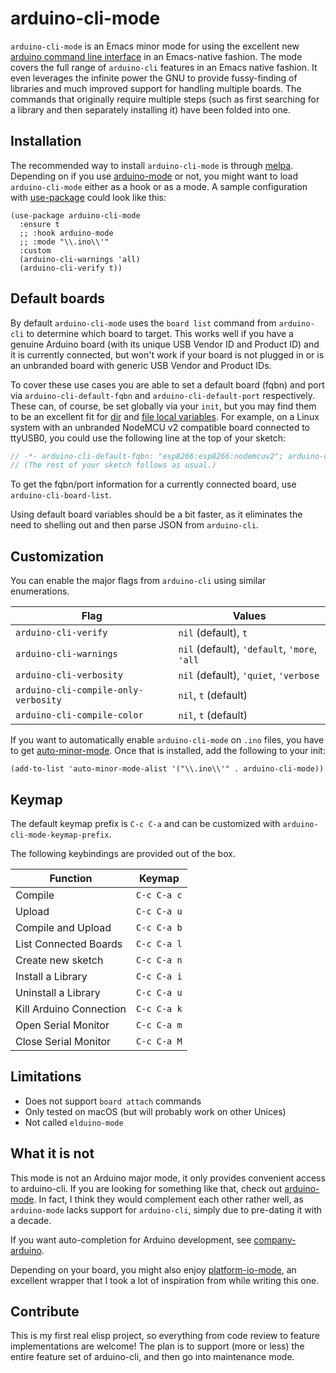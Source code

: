 # arduino-cli-mode

`arduino-cli-mode` is an Emacs minor mode for using the excellent new 
[arduino command line interface](https://github.com/arduino/arduino-cli)
in an Emacs-native fashion. The mode covers the full range of
`arduino-cli` features in an Emacs native fashion. It even 
leverages the infinite power the GNU to provide fussy-finding
of libraries and much improved support for handling multiple boards.
The commands that originally require multiple steps (such as first
searching for a library and then separately installing it) have
been folded into one.


## Installation

The recommended way to install `arduino-cli-mode` is through [melpa](http://melpa.org/#/arduino-cli-mode). 
Depending on if you use [arduino-mode](https://melpa.org/#/arduino-mode) 
or not, you might want to load `arduino-cli-mode` either as a hook or as a mode.
A sample configuration with [use-package](https://github.com/jwiegley/use-package) could look like this:

```elisp
(use-package arduino-cli-mode
  :ensure t
  ;; :hook arduino-mode
  ;; :mode "\\.ino\\'"
  :custom
  (arduino-cli-warnings 'all)
  (arduino-cli-verify t))
```


## Default boards

By default `arduino-cli-mode` uses the `board list` command from
`arduino-cli` to determine which board to target. This works well 
if you have a genuine Arduino board (with its unique USB Vendor ID and Product ID)
and it is currently connected, 
but won't work if your board is not plugged in 
or is an unbranded board with generic USB Vendor and Product IDs.

To cover these use cases you are able to set a default board
(fqbn) and port via `arduino-cli-default-fqbn` and
`arduino-cli-default-port` respectively. These can, of course, be set
globally via your `init`, but you may find them to be an excellent fit
for
[dir](https://www.gnu.org/software/emacs/manual/html_node/elisp/Directory-Local-Variables.html)
and [file local variables](https://www.gnu.org/software/emacs/manual/html_node/elisp/File-Local-Variables.html#File-Local-Variables).
For example, on a Linux system with an unbranded NodeMCU v2 compatible
board connected to ttyUSB0,
you could use the following line at the top of your sketch: 

```cpp
// -*- arduino-cli-default-fqbn: "esp8266:esp8266:nodemcuv2"; arduino-cli-default-port: "/dev/ttyUSB0"; -*-
// (The rest of your sketch follows as usual.)
```


To get the fqbn/port information for a currently connected board, use 
`arduino-cli-board-list`.

Using default board variables should be a bit faster, as it
eliminates the need to shelling out and then parse JSON from `arduino-cli`.


## Customization


You can enable the major flags from `arduino-cli` using similar enumerations. 

| Flag                                 | Values                                       |
| ---                                  | ---                                          |
| `arduino-cli-verify`                 | `nil` (default), `t`                         |
| `arduino-cli-warnings`               | `nil` (default), `'default`, `'more`, `'all` |
| `arduino-cli-verbosity`              | `nil` (default), `'quiet`, `'verbose`        |
| `arduino-cli-compile-only-verbosity` | `nil`, `t` (default)                         |
| `arduino-cli-compile-color`          | `nil`, `t` (default)                         |

If you want to automatically enable `arduino-cli-mode` on `.ino` files, you have to get [auto-minor-mode](https://github.com/joewreschnig/auto-minor-mode).
Once that is installed, add the following to your init:

```elisp
(add-to-list 'auto-minor-mode-alist '("\\.ino\\'" . arduino-cli-mode))
```


## Keymap

The default keymap prefix is `C-c C-a` and can be customized with `arduino-cli-mode-keymap-prefix`.

The following keybindings are provided out of the box.

| Function                | Keymap      |
| ---                     | ---         |
| Compile                 | `C-c C-a c` |
| Upload                  | `C-c C-a u` |
| Compile and Upload      | `C-c C-a b` |
| List Connected Boards   | `C-c C-a l` |
| Create new sketch       | `C-c C-a n` |
| Install a Library       | `C-c C-a i` |
| Uninstall a Library     | `C-c C-a u` |
| Kill Arduino Connection | `C-c C-a k` |
| Open Serial Monitor     | `C-c C-a m` |
| Close Serial Monitor    | `C-c C-a M` |


## Limitations

* Does not support `board attach` commands
* Only tested on macOS (but will probably work on other Unices)
* Not called `elduino-mode`


## What it is not

This mode is not an Arduino major mode, it only provides convenient access to arduino-cli.
If you are looking for something like that, check out [arduino-mode](https://github.com/stardiviner/arduino-mode/tree/23ae47c9f28f559e70b790b471f20310e163a39b).
In fact, I think they would complement each other rather well, as `arduino-mode` lacks support 
for `arduino-cli`, simply due to pre-dating it with a decade.

If you want auto-completion for Arduino development, see [company-arduino](https://github.com/yuutayamada/company-arduino/tree/d7e369702b8eee63e6dfdeba645ce28b6dc66fb1).

Depending on your board, you might also enjoy [platform-io-mode](https://github.com/ZachMassia/PlatformIO-Mode),
an excellent wrapper that I took a lot of inspiration from while writing this one.


## Contribute

This is my first real elisp project, so everything from code review to feature implementations are welcome!
The plan is to support (more or less) the entire feature set of arduino-cli, and then go into maintenance mode.
